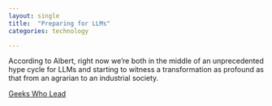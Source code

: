 ```yaml
---
layout: single
title:  "Preparing for LLMs"
categories: technology

---
```


According to Albert, right now we’re both in the middle of an unprecedented hype cycle for LLMs and starting to witness a transformation as profound as that from an agrarian to an industrial society.

[Geeks Who Lead](https://podcasts.apple.com/us/podcast/albert-wenger-preparing-for-llms/id1104346760?i=1000626447389)

